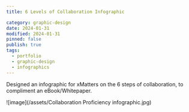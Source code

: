```yaml
---
title: 6 Levels of Collaboration Infographic

category: graphic-design
date: 2024-01-31
modified: 2024-01-31
pinned: false
publish: true
tags:
  - portfolio
  - graphic-design
  - infographics
---
```


Designed an infographic for xMatters on the 6 steps of collaboration, to compliment an eBook/Whitepaper.

![image](/assets/Collaboration Proficiency infographic.jpg)
